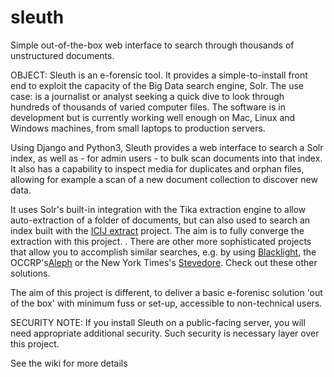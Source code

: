 # sleuth
Simple out-of-the-box web interface to search through thousands of unstructured documents. 

OBJECT: Sleuth is an e-forensic tool. It provides a simple-to-install front end to exploit the capacity of the Big Data search engine, Solr. The use case: is a journalist or analyst seeking a quick dive to look through hundreds of thousands of varied computer files.
The software is in development but is currently working well enough on Mac, Linux and Windows machines, from small laptops to production servers.

Using Django and Python3, Sleuth provides a web interface to search a Solr index, as well as - for admin users - to bulk scan documents into that index.
It also has a capability to inspect media for duplicates and orphan files, allowing for example a scan of a new document collection to discover new data.

It uses Solr's built-in integration with the Tika extraction engine to allow auto-extraction of a folder of documents, but can also used to search an index built with the [ICIJ extract](https://github.com/ICIJ/extract) project. The aim is to fully converge the extraction with this project.
.
There are other more sophisticated projects that allow you to accomplish similar searches, e.g. by using [Blacklight](http://projectblacklight.org/), the OCCRP's[Aleph](https://github.com/alephdata/aleph) or the New York Times's [Stevedore](https://t.co/eRVRLaHytQ). Check out these other solutions. 

The aim of this project is different, to deliver a basic e-forenisc solution 'out of the box' with minimum fuss or set-up, accessible to non-technical users. 

SECURITY NOTE: If you install Sleuth on a public-facing server, you will need appropriate additional security.  Such security is necessary layer over this project.

See the wiki for more details 
